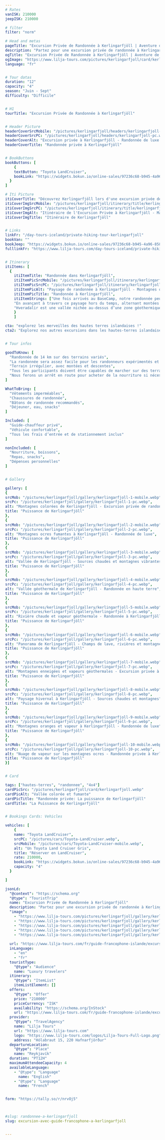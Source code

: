 ```yaml
---
# Rates
vanISK: 210000
jeepISK: 210000

# filter
filter: "norm"

# Head and metas
pageTitle: "Excursion Privée de Randonnée à Kerlingarfjöll | Aventure de Luxe dans les Hautes Terres"
description: "Partez pour une excursion privée de randonnée à Kerlingarfjöll. Découvrez les hautes terres islandaises : montagnes ocres, sources chaudes et vues spectaculaires. Réservez dès maintenant !"
ogTitle: "Excursion Privée de Randonnée à Kerlingarfjöll | Aventure de Luxe dans les Hautes Terres"
ogImage: "https://www.lilja-tours.com/pictures/kerlingarfjoll/card/kerlingarfjoll.webp"
language: "fr"


# Tour datas
duration: "12"
capacity: "4"
season: "Juin - Sept"
difficulty: "Difficile"


# H1
tourTitle: "Excursion Privée de Randonnée à Kerlingarfjöll"


# Header Picture
headerCoverSrcMobile: "/pictures/kerlingarfjoll/headers/kerlingarfjoll-mobile.webp"
headerCoverSrcPC: "/pictures/kerlingarfjoll/headers/kerlingarfjoll-pc.webp"
headerCoverAlt: "Excursion privée à Kerlingarfjöll - Randonnée de luxe dans les hautes terres islandaises"
headerCoverTitle: "Randonnée privée à Kerlingarfjöll"


# BookButtons
bookButtons: [
    {
    textButton: "Toyota LandCruiser",
    bookLink: "https://widgets.bokun.io/online-sales/97236c68-b945-4a96-8587-660bdc4c45fd/experience-calendar/895721"
  }
]

# Iti Picture
itiCoverTitle: "Découvrez Kerlingarfjöll lors d'une excursion privée de randonnée avec Lilja Tours. Explorez les hautes terres d'Islande, où montagnes ocres, sources chaudes et paysages surréalistes vous attendent. Cette aventure de luxe est idéale pour les amateurs de randonnée et de nature préservée."
itiCoverImgSrcMobile: "/pictures/kerlingarfjoll/itinerary/title/kerlingarfjoll-mobile.webp"
itiCoverImgSrcPC: "/pictures/kerlingarfjoll/itinerary/title/kerlingarfjoll-pc.webp"
itiCoverImgAlt: "Itinéraire de l'Excursion Privée à Kerlingarfjöll - Magnifique paysage de montagne avec de nombreuses sources chaudes"
itiCoverImgTitle: "Itinéraire de Kerlingarfjöll"


# Links
linkFr: "/day-tours-iceland/private-hiking-tour-kerlingarfjoll"
bookVan: ""
bookJeep: "https://widgets.bokun.io/online-sales/97236c68-b945-4a96-8587-660bdc4c45fd/experience-calendar/895721"
fulllinkFr: "https://www.lilja-tours.com/day-tours-iceland/private-hiking-tour-kerlingarfjoll"


# Itinerary
itiItems: [
  { 
    itiItemTitle: "Randonnée dans Kerlingarfjöll",
    itiItemPicSrcMobile: "/pictures/kerlingarfjoll/itinerary/kerlingarfjoll-mobile.webp",
    itiItemPicSrcPC: "/pictures/kerlingarfjoll/itinerary/kerlingarfjoll-pc.webp",
    itiItemPicAlt: "Paysage de randonnée à Kerlingarfjöll - Montagnes ocres et vapeurs géothermales",
    itiItemPicTitle: "Randonnée à Kerlingarfjöll",
    itiItemStrings: ["Une fois arrivés au BaseCamp, notre randonnée peut commencer. Dès les premiers pas, nous traverserons un désert spectaculaire, encadré par deux immenses glaciers : Langjökull et Hofsjökull. Ici, l’immensité règne en maître. Sur un jour dégagé, le regard s’étend sur des dizaines de kilomètres dans toutes les directions, sans aucun signe de civilisation, offrant une véritable sensation d’isolement et de liberté.",
    "En avançant à travers ce paysage hors du temps, alternant montées et descentes, nous nous approcherons progressivement de notre destination : Hveradalir. Ce site unique semble tout droit sorti d’une autre planète. Une fois sur place, nous continuerons l’exploration à travers un sentier en boucle, dévoilant des panoramas toujours plus fascinants.",
    "Hveradalir est une vallée nichée au-dessus d’une zone géothermique active. Partout, des sources chaudes et des fumerolles jaillissent entre des montagnes aux teintes orange et brunes, créant un spectacle naturel à couper le souffle. Même en plein été, des plaques de neige persistent au sommet des montagnes, contrastant avec la chaleur qui s’échappe du sol."]
    }
    ]

cta: "explorez les merveilles des hautes terres islandaises !"
cta2: "Explorez nos autres excursions dans les hautes-terres islandaises: <a href=\"/fr/guide-francophone-islande/excursion-guidee-landmannalaugar-islande/\" title= \"Voir notre excursion au Landmannalaugar\">Excursion Privée au Landmannalaugar</a> et <a href=\"/fr/guide-francophone-islande/randonnee-avec-guide-francophone-thorsmork-islande/\" title= \"Voir Excursion privée à Þórsmörk\">Excursion privée à Þórsmörk</a>."


# Tour infos

goodToKnow: [
  "Randonnée de 14 km sur des terrains variés",
  "La randonnée sera assez facile pour les randonneurs expérimentés et difficile pour les autres.",
  "Terrain irrégulier, avec montées et descentes",
  "Tous les participants doivent être capables de marcher sur des terrains variés pendant cinq à six heures",
  "Nous ferons un arrêt en route pour acheter de la nourriture si nécessaire."
]

WhatToBring: [
  "Vêtements imperméables",
  "Chaussures de randonnée",
  "Bâtons de randonnée recommandés",
  "Déjeuner, eau, snacks"
]

Included: [
  "Guide-chauffeur privé",
  "Véhicule confortable",
  "Tous les frais d’entrée et de stationnement inclus"
]

nonIncluded: [
  "Nourriture, boissons",
  "Repas, snacks",
  "Dépenses personnelles"
]


# Gallery

gallery: [
{
srcMob: "/pictures/kerlingarfjoll/gallery/kerlingarfjoll-1-mobile.webp",
srcPc: "/pictures/kerlingarfjoll/gallery/kerlingarfjoll-1-pc.webp",
alt: "Montagnes colorées de Kerlingarfjöll - Excursion privée de randonnée",
title: "Puissance de Kerlingarfjöll"
},    
{
srcMob: "/pictures/kerlingarfjoll/gallery/kerlingarfjoll-2-mobile.webp",
srcPc: "/pictures/kerlingarfjoll/gallery/kerlingarfjoll-2-pc.webp",
alt: "Montagnes ocres fumantes à Kerlingarfjöll - Randonnée de luxe",
title: "Puissance de Kerlingarfjöll"
},    
{
srcMob: "/pictures/kerlingarfjoll/gallery/kerlingarfjoll-3-mobile.webp",
srcPc: "/pictures/kerlingarfjoll/gallery/kerlingarfjoll-3-pc.webp",
alt: "Vallée de Kerlingarfjöll - Sources chaudes et montagnes vibrantes",
title: "Puissance de Kerlingarfjöll"
},  
{
srcMob: "/pictures/kerlingarfjoll/gallery/kerlingarfjoll-4-mobile.webp",
srcPc: "/pictures/kerlingarfjoll/gallery/kerlingarfjoll-4-pc.webp",
alt: "Vallée géothermale de Kerlingarfjöll - Randonnée en haute terre",
title: "Puissance de Kerlingarfjöll"
},  
{
srcMob: "/pictures/kerlingarfjoll/gallery/kerlingarfjoll-5-mobile.webp",
srcPc: "/pictures/kerlingarfjoll/gallery/kerlingarfjoll-5-pc.webp",
alt: "Rivière chaude et vapeur géothermale - Randonnée à Kerlingarfjöll",
title: "Puissance de Kerlingarfjöll"
},   
{
srcMob: "/pictures/kerlingarfjoll/gallery/kerlingarfjoll-6-mobile.webp",
srcPc: "/pictures/kerlingarfjoll/gallery/kerlingarfjoll-6-pc.webp",
alt: "Panorama de Kerlingarfjöll - Champs de lave, rivières et montagnes ocres",
title: "Puissance de Kerlingarfjöll"
},    
{
srcMob: "/pictures/kerlingarfjoll/gallery/kerlingarfjoll-7-mobile.webp",
srcPc: "/pictures/kerlingarfjoll/gallery/kerlingarfjoll-7-pc.webp",
alt: "Montagnes enneigées et vapeurs géothermales - Excursion privée à Kerlingarfjöll",
title: "Puissance de Kerlingarfjöll"
},  
{
srcMob: "/pictures/kerlingarfjoll/gallery/kerlingarfjoll-8-mobile.webp",
srcPc: "/pictures/kerlingarfjoll/gallery/kerlingarfjoll-8-pc.webp",
alt: "Paysage hivernal à Kerlingarfjöll - Sources chaudes et montagnes",
title: "Puissance de Kerlingarfjöll"
},  
{
srcMob: "/pictures/kerlingarfjoll/gallery/kerlingarfjoll-9-mobile.webp",
srcPc: "/pictures/kerlingarfjoll/gallery/kerlingarfjoll-9-pc.webp",
alt: "Montagnes oranges et vapeur à Kerlingarfjöll - Randonnée de luxe",
title: "Puissance de Kerlingarfjöll"
},  
{
srcMob: "/pictures/kerlingarfjoll/gallery/kerlingarfjoll-10-mobile.webp",
srcPc: "/pictures/kerlingarfjoll/gallery/kerlingarfjoll-10-pc.webp",
alt: "Nuage de vapeur sur les montagnes ocres - Randonnée privée à Kerlingarfjöll",
title: "Puissance de Kerlingarfjöll"
}]


# Card

tags: ["hautes-terres", "randonnee", "4x4"]
cardPicSrc: "/pictures/kerlingarfjoll/card/kerlingarfjoll.webp"
cardPicAlt: "Vallée colorée et fumante"
cardPicTitle: "Randonnée privée: La puissance de Kerlingarfjöll"
cardTitle: "La Puissance de Kerlingarfjöll"


# Bookings Cards: Vehicles

vehicles: [
    {
    name: "Toyota LandCruiser",
    srcPC: "/pictures/cars/Toyota-LandCruiser.webp",
    srcMobile: "/pictures/cars/Toyota-LandCruiser-mobile.webp",
    alt: "Un Toyota Land Cruiser Gris",
    title: "Réserver en LandCruiser",
    rate: 210000,
    bookLink: "https://widgets.bokun.io/online-sales/97236c68-b945-4a96-8587-660bdc4c45fd/experience-calendar/895721",
    capacity: "4"
  }

]

jsonLd:
  "@context": "https://schema.org"
  "@type": "TouristTrip"
  name: "Excursion Privée de Randonnée à Kerlingarfjöll"
  description: "Partez pour une excursion privée de randonnée à Kerlingarfjöll avec Lilja Tours. Découvrez les paysages surréalistes des hautes terres d'Islande, entre montagnes colorées et vapeurs géothermales."
  "image": 
    - "https://www.lilja-tours.com/pictures/kerlingarfjoll/gallery/kerlingarfjoll-1-pc.webp"
    - "https://www.lilja-tours.com/pictures/kerlingarfjoll/gallery/kerlingarfjoll-2-pc.webp"
    - "https://www.lilja-tours.com/pictures/kerlingarfjoll/gallery/kerlingarfjoll-3-pc.webp"
    - "https://www.lilja-tours.com/pictures/kerlingarfjoll/gallery/kerlingarfjoll-4-pc.webp"
    - "https://www.lilja-tours.com/pictures/kerlingarfjoll/gallery/kerlingarfjoll-5-pc.webp"
  
  url: "https://www.lilja-tours.com/fr/guide-francophone-islande/excursion-avec-guide-francophone-a-kerlingarfjoll/"
  inLanguage:
    - "en"
    - "fr"
  touristType:
    "@type": "Audience"
    name: "Luxury travelers"
  itinerary:
    "@type": "ItemList"
    itemListElement: []
  offers:
    "@type": "Offer"
    price: "210000"
    priceCurrency: "ISK"
    availability: "https://schema.org/InStock"
    url: "https://www.lilja-tours.com/fr/guide-francophone-islande/excursion-avec-guide-francophone-a-kerlingarfjoll/"
  provider:
    "@type": "TravelAgency"
    name: "Lilja Tours"
    url: "https://www.lilja-tours.com"
    logo: "https://www.lilja-tours.com/logos/Lilja-Tours-Full-Logo.png"
    address: "Hólabraut 15, 220 Hafnarfjörður"
  departureLocation:
    "@type": "Place"
    name: "Reykjavík"
  duration: "PT12H"
  maximumAttendeeCapacity: 4
  availableLanguage:
    - "@type": "Language"
      name: "English"
    - "@type": "Language"
      name: "French"


form: "https://tally.so/r/nrvOj5"



#slug: randonnee-a-kerlingarfjoll
slug: excursion-avec-guide-francophone-a-kerlingarfjoll


---
```

